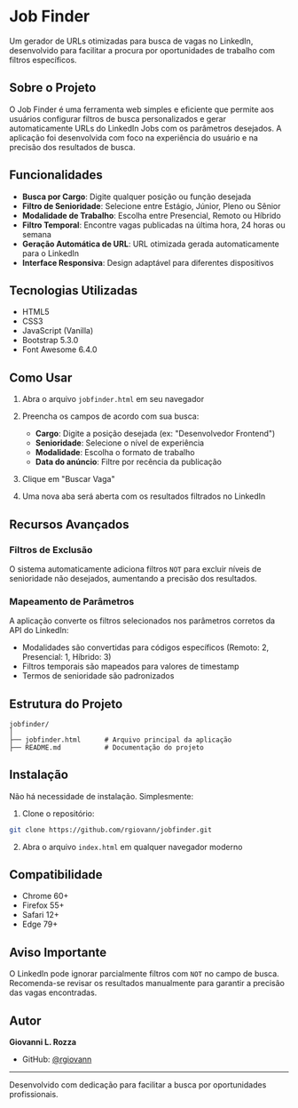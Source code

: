 # Job Finder

Um gerador de URLs otimizadas para busca de vagas no LinkedIn, desenvolvido para facilitar a procura por oportunidades de trabalho com filtros específicos.

## Sobre o Projeto

O Job Finder é uma ferramenta web simples e eficiente que permite aos usuários configurar filtros de busca personalizados e gerar automaticamente URLs do LinkedIn Jobs com os parâmetros desejados. A aplicação foi desenvolvida com foco na experiência do usuário e na precisão dos resultados de busca.

## Funcionalidades

* **Busca por Cargo**: Digite qualquer posição ou função desejada
* **Filtro de Senioridade**: Selecione entre Estágio, Júnior, Pleno ou Sênior
* **Modalidade de Trabalho**: Escolha entre Presencial, Remoto ou Híbrido
* **Filtro Temporal**: Encontre vagas publicadas na última hora, 24 horas ou semana
* **Geração Automática de URL**: URL otimizada gerada automaticamente para o LinkedIn
* **Interface Responsiva**: Design adaptável para diferentes dispositivos

## Tecnologias Utilizadas

* HTML5
* CSS3
* JavaScript (Vanilla)
* Bootstrap 5.3.0
* Font Awesome 6.4.0

## Como Usar

1. Abra o arquivo `jobfinder.html` em seu navegador

2. Preencha os campos de acordo com sua busca:

   * **Cargo**: Digite a posição desejada (ex: "Desenvolvedor Frontend")
   * **Senioridade**: Selecione o nível de experiência
   * **Modalidade**: Escolha o formato de trabalho
   * **Data do anúncio**: Filtre por recência da publicação

3. Clique em "Buscar Vaga"

4. Uma nova aba será aberta com os resultados filtrados no LinkedIn

## Recursos Avançados

### Filtros de Exclusão

O sistema automaticamente adiciona filtros `NOT` para excluir níveis de senioridade não desejados, aumentando a precisão dos resultados.

### Mapeamento de Parâmetros

A aplicação converte os filtros selecionados nos parâmetros corretos da API do LinkedIn:

* Modalidades são convertidas para códigos específicos (Remoto: 2, Presencial: 1, Híbrido: 3)
* Filtros temporais são mapeados para valores de timestamp
* Termos de senioridade são padronizados

## Estrutura do Projeto

```
jobfinder/
│
├── jobfinder.html      # Arquivo principal da aplicação
├── README.md           # Documentação do projeto
```

## Instalação

Não há necessidade de instalação. Simplesmente:

1. Clone o repositório:

```bash
git clone https://github.com/rgiovann/jobfinder.git
```

2. Abra o arquivo `index.html` em qualquer navegador moderno

## Compatibilidade

* Chrome 60+
* Firefox 55+
* Safari 12+
* Edge 79+

## Aviso Importante

O LinkedIn pode ignorar parcialmente filtros com `NOT` no campo de busca. Recomenda-se revisar os resultados manualmente para garantir a precisão das vagas encontradas.

## Autor

**Giovanni L. Rozza**

* GitHub: [@rgiovann](https://github.com/rgiovann)

***

Desenvolvido com dedicação para facilitar a busca por oportunidades profissionais.
